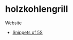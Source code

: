 # holzkohlengrill
Website

* [Snippets of 5S](https://github.com/holzkohlengrill/Snippets-of-5S/blob/master/Snippets%20of%205S.md)
